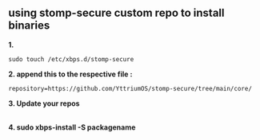 ## using stomp-secure custom repo to install binaries 

**1.** 
```
sudo touch /etc/xbps.d/stomp-secure
```

**2. append this to the respective file :** 

```
repository=https://github.com/YttriumOS/stomp-secure/tree/main/core/
```
**3. Update your repos<br><br>**

**4. sudo xbps-install -S packagename**

